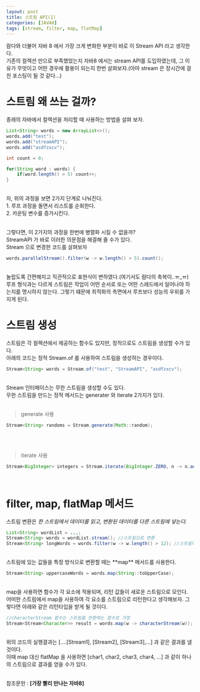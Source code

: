```yaml
---
layout: post
title: 스트림 API(1)
categories: [JAVA8]
tags: [stream, filter, map, flatMap]
---
```


람다와 더불어 자바 8 에서 가장 크게 변화한 부분이 바로 이 Stream API 라고 생각한다.<br>
기존의 컬렉션 만으로 부족했었는지 자바8 에서는 stream API를 도입하였는데, 그 이유가 무엇이고 어떤 경우에 활용이 되는지 한번 살펴보자.(아마 stream 은 장시간에 걸친 포스팅이 될 것 같다...)<br>

# 스트림 왜 쓰는 걸까?

종래의 자바에서 컬렉션을 처리할 때 사용하는 방법을 살펴 보자.<br>

~~~JAVA
List<String> words = new ArrayList<>();
words.add("test");
words.add("streamAPI");
words.add("asdfzxcv");

int count = 0;

for(String word : words) {
	if(word.length() > 5) count++;
}
~~~

<br>
자, 위의 과정을 보면 2가지 단계로 나눠진다.<br>
1.  루프 과정을 돌면서 리스트를 순회한다.<br>
2.  카운팅 변수를 증가시킨다.<br>
<br>

그렇다면, 이 2가지의 과정을 한번에 병렬화 시킬 수 없을까?
<br> StreamAPI 가 바로 이러한 의문점을 해결해 줄 수가 있다. <br>Stream 으로 변경한 코드를 살펴보자
<br>

~~~JAVA
words.parallelStream().filter(w -> w.length() > 5).count();
~~~

<br>놀랍도록 간편해지고 직관적으로 표현식이 변하였다.(여기서도 람다의 축복이..ㅠ_ㅠ)<br>
루프 형식과는 다르게 스트림은 작업이 어떤 순서로 또는 어떤 스레드에서 일어나야 하는지를 명시하지 않는다. 그렇기 떄문에 최적화의 측면에서 루프보다 성능의 우위를 가지게 된다.

# 스트림 생성

스트림은 각 컬렉션에서 제공하는 함수도 있지만, 정적으로도 스트림을 생성할 수가 있다.<br>
아래의 코드는 정적 Stream.of 를 사용하여 스트림을 생성하는 경우이다.<br>

~~~JAVA
Stream<String> words = Stream.of("test", "StreamAPI", "asdfzxcv");
~~~

<br>
Stream 인터페이스는 무한 스트림을 생성할 수도 있다.<br>
무한 스트림을 만드는 정적 메서드는 generater 와 iterate 2가지가 있다.<br><br>

>generate 사용

~~~JAVA
Stream<String> randoms = Stream.generate(Math::random);
~~~

<br><br>
>iterate 사용

~~~JAVA
Stream<BigInteger> integers = Stream.iterate(BigInteger.ZERO, n -> n.add(BigInteger.ONE));
~~~

<br>

# filter, map, flatMap 메서드

스트림 변환은 *한 스트림에서 데이터를 읽고, 변환된 데이터를 다른 스트림에 넣는다.*<br>

~~~JAVA
List<String> wordList = ...;
Stream<String> words = wordList.stream(); //스트림으로 변환
Stream<String> longWords = words.filter(w -> w.length() > 12); //스트림에서 데이터를 읽고 filter는 stream 으로 반환
~~~

<br>
스트림에 있는 값들을 특정 방식으로 변환할 때는 **map** 메서드를 사용한다.

~~~JAVA
Stream<String> uppercaseWords = words.map(String::toUpperCase);
~~~

<br>
map을 사용하면 함수가 각 요소에 적용되며, 리턴 값들이 새로운 스트림으로 모인다.<br> 어떠한 스트림에서 map을 사용하여 각 요소를 스트림으로 리턴한다고 생각해보자. 그렇다면 아래와 같은 리턴타입을 받게 될 것이다.<br>

~~~JAVA
//characterStream 함수는 스트림을 반환하는 함수로 가정
Stream<Stream<Character>> result = words.map(w -> characterStream(w));
~~~

<br>
위의 코드의 실행결과는 [....[Stream1], [Stream2], [Stream3],...] 과 같은 결과를 낼 것이다.<br>
이때 map 대신 flatMap 을 사용하면 [char1, char2, char3, char4, ...] 과 같이 하나의 스트림으로 결과를 얻을 수가 있다.<br><br>

참조문헌 : **[가장 빨리 만나는 자바8]**
